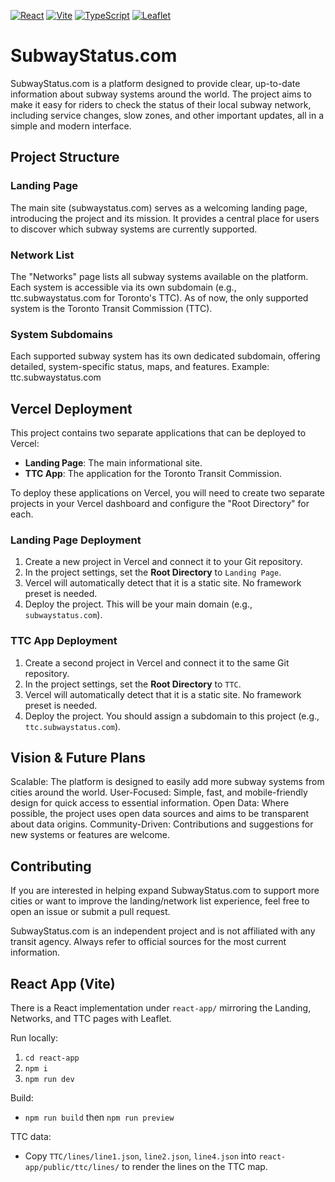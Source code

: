[![React](https://img.shields.io/badge/React-18-61DAFB?logo=react&logoColor=white)](https://react.dev/)
[![Vite](https://img.shields.io/badge/Vite-5-646CFF?logo=vite&logoColor=white)](https://vitejs.dev/)
[![TypeScript](https://img.shields.io/badge/TypeScript-5-3178C6?logo=typescript&logoColor=white)](https://www.typescriptlang.org/)
[![Leaflet](https://img.shields.io/badge/Leaflet-1.9-199900?logo=leaflet&logoColor=white)](https://leafletjs.com/)

# SubwayStatus.com
SubwayStatus.com is a platform designed to provide clear, up-to-date information about subway systems around the world. The project aims to make it easy for riders to check the status of their local subway network, including service changes, slow zones, and other important updates, all in a simple and modern interface.

## Project Structure
### Landing Page
The main site (subwaystatus.com) serves as a welcoming landing page, introducing the project and its mission.
It provides a central place for users to discover which subway systems are currently supported.
### Network List
The "Networks" page lists all subway systems available on the platform.
Each system is accessible via its own subdomain (e.g., ttc.subwaystatus.com for Toronto's TTC).
As of now, the only supported system is the Toronto Transit Commission (TTC).
### System Subdomains
Each supported subway system has its own dedicated subdomain, offering detailed, system-specific status, maps, and features.
Example: ttc.subwaystatus.com

## Vercel Deployment
This project contains two separate applications that can be deployed to Vercel:
- **Landing Page**: The main informational site.
- **TTC App**: The application for the Toronto Transit Commission.

To deploy these applications on Vercel, you will need to create two separate projects in your Vercel dashboard and configure the "Root Directory" for each.

### Landing Page Deployment
1. Create a new project in Vercel and connect it to your Git repository.
2. In the project settings, set the **Root Directory** to `Landing Page`.
3. Vercel will automatically detect that it is a static site. No framework preset is needed.
4. Deploy the project. This will be your main domain (e.g., `subwaystatus.com`).

### TTC App Deployment
1. Create a second project in Vercel and connect it to the same Git repository.
2. In the project settings, set the **Root Directory** to `TTC`.
3. Vercel will automatically detect that it is a static site. No framework preset is needed.
4. Deploy the project. You should assign a subdomain to this project (e.g., `ttc.subwaystatus.com`).

## Vision & Future Plans
Scalable: The platform is designed to easily add more subway systems from cities around the world.
User-Focused: Simple, fast, and mobile-friendly design for quick access to essential information.
Open Data: Where possible, the project uses open data sources and aims to be transparent about data origins.
Community-Driven: Contributions and suggestions for new systems or features are welcome.
## Contributing
If you are interested in helping expand SubwayStatus.com to support more cities or want to improve the landing/network list experience, feel free to open an issue or submit a pull request.

SubwayStatus.com is an independent project and is not affiliated with any transit agency. Always refer to official sources for the most current information.

## React App (Vite)
There is a React implementation under `react-app/` mirroring the Landing, Networks, and TTC pages with Leaflet.

Run locally:

1. `cd react-app`
2. `npm i`
3. `npm run dev`

Build:

- `npm run build` then `npm run preview`

TTC data:

- Copy `TTC/lines/line1.json`, `line2.json`, `line4.json` into `react-app/public/ttc/lines/` to render the lines on the TTC map.
